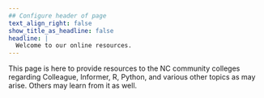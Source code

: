 ```yaml
---
## Configure header of page
text_align_right: false
show_title_as_headline: false
headline: |
  Welcome to our online resources.
---
```


<!-- this is a subheadline -->
This page is here to provide resources to the NC community colleges regarding Colleague, Informer, R, Python, and various other topics as may arise. Others may learn from it as well.